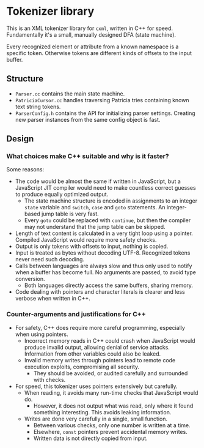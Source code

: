 Tokenizer library
=================

This is an XML tokenizer library for `cxml`, written in C++ for speed.
Fundamentally it's a small, manually designed DFA (state machine).

Every recognized element or attribute from a known namespace is a specific
token. Otherwise tokens are different kinds of offsets to the input buffer.

Structure
---------

- `Parser.cc` contains the main state machine.
- `PatriciaCursor.cc` handles traversing Patricia tries containing known
  text string tokens.
- `ParserConfig.h` contains the API for initializing parser settings.
  Creating new parser instances from the same config object is fast.

Design
------

### What choices make C++ suitable and why is it faster?

Some reasons:

- The code would be almost the same if written in JavaScript, but a
  JavaScript JIT compiler would need to make countless correct guesses
  to produce equally optimized output.
  - The state machine structure is encoded in assignments to an integer
    `state` variable and `switch`, `case` and `goto` statements.
    An integer-based jump table is very fast.
  - Every `goto` could be replaced with `continue`, but then the compiler
    may not understand that the jump table can be skipped.
- Length of text content is calculated in a very tight loop using a pointer.
  Compiled JavaScript would require more safety checks.
- Output is only tokens with offsets to input, nothing is copied.
- Input is treated as bytes without decoding UTF-8.
  Recognized tokens never need such decoding.
- Calls between languages are always slow and thus only used to notify when
  a buffer has become full. No arguments are passed, to avoid type conversion.
  - Both languages directly access the same buffers, sharing memory.
- Code dealing with pointers and character literals is clearer and less
  verbose when written in C++.

### Counter-arguments and justifications for C++

- For safety, C++ does require more careful programming, especially when
  using pointers.
  - Incorrect memory reads in C++ could crash when JavaScript would produce
    invalid output, allowing denial of service attacks. Information from other
    variables could also be leaked.
  - Invalid memory writes through pointers lead to remote code execution
    exploits, compromising all security.
    - They should be avoided, or audited carefully and surrounded with checks.
- For speed, this tokenizer uses pointers extensively but carefully.
  - When reading, it avoids many run-time checks that JavaScript would do.
    - However, it does not output what was read, only where it found something
      interesting. This avoids leaking information.
  - Writes are done very carefully in a single, small function.
    - Between various checks, only one number is written at a time.
    - Elsewhere, `const` pointers prevent accidental memory writes.
    - Written data is not directly copied from input.
